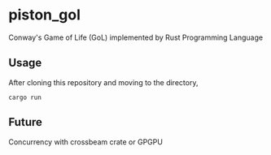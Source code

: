 # piston_gol
Conway's Game of Life (GoL) implemented by Rust Programming Language

## Usage
After cloning this repository and moving to the directory,
```
cargo run
```

## Future
Concurrency with crossbeam crate or GPGPU
